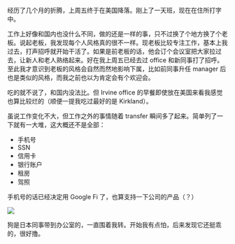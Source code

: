 经历了几个月的折腾，上周五终于在美国降落。刚上了一天班，现在在住所打字中。

工作上好像和国内也没什么不同，做的还是一样的事，只不过换了个地方换了个老板。说起老板，我发现每个人风格真的很不一样。现老板比较专注工作，基本上我过去，打声招呼就开始干活了。如果是前老板的话，他会订个会议室把大家拉过去，让新人和老人熟络起来。好在我上周五已经去过 office 和新同事打了招呼。至此我才意识到老板的风格会自然而然地影响下属，比如前同事升任 manager 后也是类似的风格，而我之前也以为肯定会有个欢迎会。

吃的就不说了，和国内没法比。但 Irvine office 的早餐即使放在美国来看我感觉也算比较烂的（顺便一提我吃过最好的是 Kirkland）。

虽说工作变化不大，但工作之外的事情随着 transfer 瞬间多了起来。简单列了一下就有一大堆，这大概还不是全部：

- 手机号
- SSN
- 信用卡
- 银行账户
- 租房
- 驾照

手机号的话已经决定用 Google Fi 了，也算支持一下公司的产品（？）

![](http://image-laike9m.oss-cn-beijing.aliyuncs.com/dog.jpg)

狗是日本同事带到办公室的，一直围着我转。开始我有点怕，后来发现它还挺乖的，很好撸。